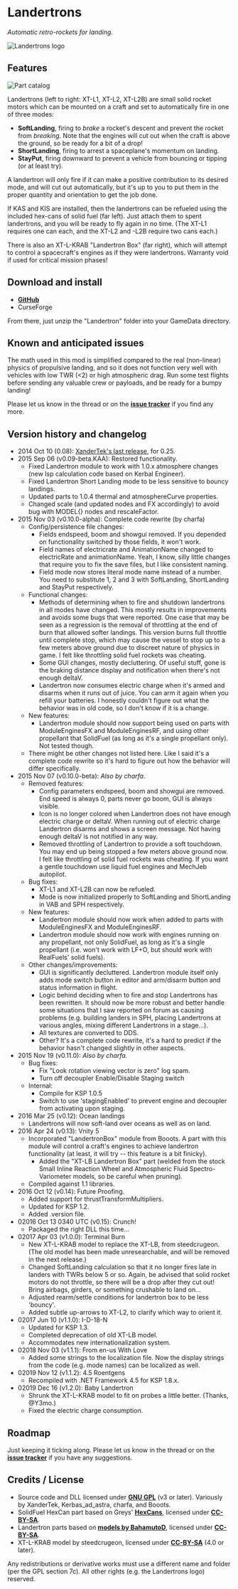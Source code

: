 # Landertrons

*Automatic retro-rockets for landing.*

![Landertrons logo](https://github.com/Kerbas-ad-astra/XTLandertron/raw/master/Landertron-logo.png)

## Features

![Part catalog](https://raw.githubusercontent.com/Kerbas-ad-astra/XTLandertron/master/Screenshots/screenshot0.png)

Landertrons (left to right: XT-L1, XT-L2, XT-L2B) are small solid rocket motors which can be mounted on a craft and set to automatically fire in one of three modes:

- **SoftLanding**, firing to *brake* a rocket's descent and prevent the rocket from *breaking*.  Note that the engines will cut out when the craft is above the ground, so be ready for a bit of a drop!
- **ShortLanding**, firing to arrest a spaceplane's momentum on landing.
- **StayPut**, firing downward to prevent a vehicle from bouncing or tipping (or at least try).

A landertron will only fire if it can make a positive contribution to its desired mode, and will cut out automatically, but it's up to you to put them in the proper quantity and orientation to get the job done.

If KAS and KIS are installed, then the landertrons can be refueled using the included hex-cans of solid fuel (far left).  Just attach them to spent landertrons, and you will be ready to fly again in no time.  (The XT-L1 requires one can each, and the XT-L2 and -L2B require two cans each.)

There is also an XT-L-KRAB "Landertron Box" (far right), which will attempt to control a spacecraft's engines as if they were landertrons.  Warranty void if used for critical mission phases!

## Download and install

- [**GitHub**](https://github.com/Kerbas-ad-astra/XTLandertron/releases)
- CurseForge

From there, just unzip the "Landertron" folder into your GameData directory.

## Known and anticipated issues

The math used in this mod is simplified compared to the real (non-linear) physics of propulsive landing, and so it does not function very well with vehicles with low TWR (<2) or high atmospheric drag.  Run some test flights before sending any valuable crew or payloads, and be ready for a bumpy landing!

Please let us know in the thread or on the [**issue tracker**](https://github.com/Kerbas-ad-astra/XTLandertron/issues) if you find any more.

## Version history and changelog

- 2014 Oct 10 (0.08): [XanderTek's last release](http://forum.kerbalspaceprogram.com/index.php?/topic/55798-10-xt-landertron-smart-retrorockets-for-landers-and-spaceplanes-v008-oct-10/), for 0.25.
- 2015 Sep 06 (v0.09-beta.KAA): Restored functionality.
	- Fixed Landertron module to work with 1.0.x atmosphere changes (new Isp calculation code based on Kerbal Engineer).
	- Fixed Landertron Short Landing mode to be less sensitive to bouncy landings.
	- Updated parts to 1.0.4 thermal and atmosphereCurve properties.
    - Changed scale (and updated nodes and FX accordingly) to avoid bug with MODEL{} nodes and rescaleFactor.
- 2015 Nov 03 (v0.10.0-alpha): Complete code rewrite (by charfa)
	- Config/persistence file changes:
		- Fields endspeed, boom and showgui removed. If you depended on functionality switched by those fields, it won't work.
		- Field names of electricrate and AnimationName changed to electricRate and animationName. Yeah, I know, silly little changes that require you to fix the save files, but I like consistent naming.
		- Field mode now stores literal mode name instead of a number. You need to substitute 1, 2 and 3 with SoftLanding, ShortLanding and StayPut respectively.
	- Functional changes:
		- Methods of determining when to fire and shutdown landertrons in all modes have changed. This mostly results in improvements and avoids some bugs that were reported. One case that may be seen as a regression is the removal of throttling at the end of burn that allowed softer landings. This version burns full throttle until complete stop, which may cause the vessel to stop up to a few meters above ground due to discreet nature of physics in game. I felt like throttling solid fuel rockets was cheating.
		- Some GUI changes, mostly decluttering. Of useful stuff, gone is the braking distance display and notification when there's not enough deltaV.
		- Landertron now consumes electric charge when it's armed and disarms when it runs out of juice. You can arm it again when you refill your batteries. I honestly couldn't figure out what the behavior was in old code, so I don't know if it is a change.
	- New features:
		- Landertron module should now support being used on parts with ModuleEnginesFX and ModuleEnginesRF, and using other propellant that SolidFuel (as long as it's a single propellant only). Not tested though.
	- There might be other changes not listed here. Like I said it's a complete code rewrite so it's hard to figure out how the behavior will differ specifically.
- 2015 Nov 07 (v0.10.0-beta): *Also by charfa.*
	- Removed features: 
		- Config parameters endspeed, boom and showgui are removed. End speed is always 0, parts never go boom, GUI is always visible.
		- Icon is no longer colored when Landertron does not have enough electric charge or deltaV. When running out of electric charge Landertron disarms and shows a screen message. Not having enough deltaV is not notified in any way.
		- Removed throttling of Landertron to provide a soft touchdown. You may end up being stopped a few meters above ground now. I felt like throttling of solid fuel rockets was cheating. If you want a gentle touchdown use liquid fuel engines and MechJeb autopilot.
	- Bug fixes:
		- XT-L1 and XT-L2B can now be refueled.
		- Mode is now initialized properly to SoftLanding and ShortLanding in VAB and SPH respectively.
	- New features:
		- Landertron module should now work when added to parts with ModuleEnginesFX and ModuleEnginesRF.
		- Landertron module should now work with engines running on any propellant, not only SolidFuel, as long as it's a single propellant (i.e. won't work with LF+O, but should work with RealFuels' solid fuels).
	- Other changes/improvements:
		- GUI is significantly decluttered. Landertron module itself only adds mode switch button in editor and arm/disarm button and status information in flight.
		- Logic behind deciding when to fire and stop Landertrons has been rewritten. It should now be more robust and better handle some situations that I saw reported on forum as causing problems (e.g. building landers in SPH, placing Landertrons at various angles, mixing different Landertrons in a stage...).
		- All textures are converted to DDS.
		- Other? It's a complete code rewrite, it's a hard to predict if the behavior hasn't changed slightly in other aspects.
- 2015 Nov 19 (v0.11.0): *Also by charfa.*
	- Bug fixes:
		- Fix "Look rotation viewing vector is zero" log spam.
		- Turn off decoupler Enable/Disable Staging switch
	- Internal:
		- Compile for KSP 1.0.5
		- Switch to use 'stagingEnabled' to prevent engine and decoupler from activating upon staging.
- 2016 Mar 25 (v0.12): Ocean landings
	- Landertrons will now soft-land over oceans as well as on land.
- 2016 Apr 24 (v0.13): Vnity 5
	- Incorporated "LandertronBox" module from Booots.  A part with this module will control a craft's engines to achieve landertron functionality (at least, it will try -- this feature is a bit finicky).
		- Added the "XT-LB Landertron Box" part (welded from the stock Small Inline Reaction Wheel and Atmospheric Fluid Spectro-Variometer models, so be careful when pruning).
	- Compiled against 1.1 libraries.
- 2016 Oct 12 (v0.14): Future Proofing.
	- Added support for thrustTransformMultipliers.
	- Updated for KSP 1.2.
	- Added .version file.
- 02016 Oct 13 0340 UTC (v0.15): Crunch!
	- Packaged the right DLL this time...
- 02017 Apr 03 (v1.0.0): Terminal Burn
	- New XT-L-KRAB model to replace the XT-LB, from steedcrugeon.  (The old model has been made unresearchable, and will be removed in the next release.)
	- Changed SoftLanding calculation so that it no longer fires late in landers with TWRs below 5 or so.  Again, be advised that solid rocket motors do not throttle, so there will be a drop after they cut out!  Bring airbags, girders, or something crushable to land on...
	- Adjusted rearm/settle conditions for landertron box to be less 'bouncy'.
	- Added subtle up-arrows to XT-L2, to clarify which way to orient it.
- 02017 Jun 10 (v1.1.0): I-D-18-N
	- Updated for KSP 1.3.
	- Completed deprecation of old XT-LB model.
	- Accommodates new internationalization system.
- 02018 Nov 03 (v1.1.1): From en-us With Love
	- Added some strings to the localization file.  Now the display strings from the code (e.g. mode names) can be localized as well.
- 02019 Nov 12 (v1.1.2): 4.5 Roentgens
	- Recompiled with .NET Framework 4.5 for KSP 1.8.x.
- 02019 Dec 16 (v1.2.0): Baby Landertron
	- Shrunk the XT-L-KRAB model to fit on probes a little better.  (Thanks, @Y3mo.)
	- Fixed the electric charge consumption.

## Roadmap

Just keeping it ticking along.   Please let us know in the thread or on the [**issue tracker**](https://github.com/Kerbas-ad-astra/XTLandertron/issues) if you have any suggestions.

## Credits / License

- Source code and DLL licensed under [**GNU GPL**](http://www.gnu.org/licenses/gpl.html) (v3 or later).  Variously by XanderTek, Kerbas_ad_astra, charfa, and Booots.
- SolidFuel HexCan part based on Greys' [**HexCans**](http://forum.kerbalspaceprogram.com/threads/33754-0-25-HexCans-Standardized-Resource-Canisters-0-7-1-Breaking-Ground-Edition), licensed under [**CC-BY-SA**](https://creativecommons.org/licenses/by-sa/2.0/).
- Landertron parts based on [**models by BahamutoD**](http://forum.kerbalspaceprogram.com/threads/82341-1-0-B-Dynamics-Retracting-vectoring-engines-etc-v1-2-0-%28May-6%29), licensed under [**CC-BY-SA**](https://creativecommons.org/licenses/by-sa/2.0/).
- XT-L-KRAB model by steedcrugeon, licensed under [**CC-BY-SA**](https://creativecommons.org/licenses/by-sa/4.0/) (4.0 or later).

Any redistributions or derivative works must use a different name and folder (per the GPL section 7c).  All other rights (e.g. the Landertrons logo) reserved.